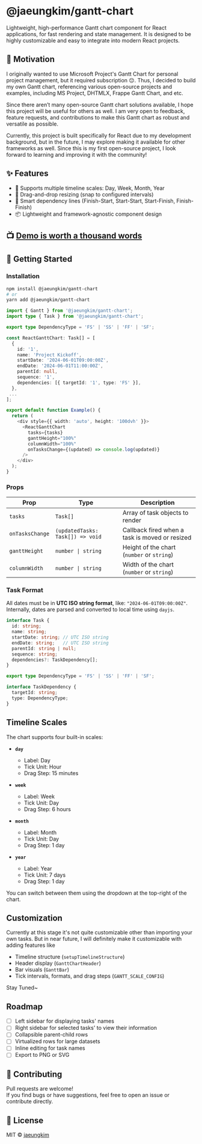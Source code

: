 # @jaeungkim/gantt-chart

<!-- ![React Gantt Chart](https://raw.githubusercontent.com/jaeungkim/gantt-chart/main/public/readmeImg.png) -->

Lightweight, high-performance Gantt chart component for React applications, for fast rendering and state management. It is designed to be highly customizable and easy to integrate into modern React projects.

## 🎯 Motivation

I originally wanted to use Microsoft Project's Gantt Chart for personal project management, but it required subscription 😔. Thus, I decided to build my own Gantt chart, referencing various open-source projects and examples, including MS Project, DHTMLX, Frappe Gantt Chart, and etc.

Since there aren’t many open-source Gantt chart solutions available, I hope this project will be useful for others as well. I am very open to feedback, feature requests, and contributions to make this Gantt chart as robust and versatile as possible.

Currently, this project is built specifically for React due to my development background, but in the future, I may explore making it available for other frameworks as well. Since this is my first open-source project, I look forward to learning and improving it with the community!

## ✨ Features

- 📆 Supports multiple timeline scales: Day, Week, Month, Year
- 🔄 Drag-and-drop resizing (snap to configured intervals)
- 🧲 Smart dependency lines (Finish-Start, Start-Start, Start-Finish, Finish-Finish)
- 📦 Lightweight and framework-agnostic component design

## 📺 [Demo is worth a thousand words](https://jaeungkim.com/gantt-chart)

## 🚀 Getting Started

### Installation

```bash
npm install @jaeungkim/gantt-chart
# or
yarn add @jaeungkim/gantt-chart
```

```ts
import { Gantt } from '@jaeungkim/gantt-chart';
import type { Task } from '@jaeungkim/gantt-chart';

export type DependencyType = 'FS' | 'SS' | 'FF' | 'SF';

const ReactGanttChart: Task[] = [
  {
    id: '1',
    name: 'Project Kickoff',
    startDate: '2024-06-01T09:00:00Z',
    endDate: '2024-06-01T11:00:00Z',
    parentId: null,
    sequence: '1',
    dependencies: [{ targetId: '1', type: 'FS' }],
  },
 ...
];

export default function Example() {
  return (
    <div style={{ width: 'auto', height: '100dvh' }}>
      <ReactGanttChart
        tasks={tasks}
        ganttHeight="100%"
        columnWidth="100%"
        onTasksChange={(updated) => console.log(updated)}
      />
    </div>
  );
}
```

### Props

| Prop            | Type                             | Description                                    |
| --------------- | -------------------------------- | ---------------------------------------------- |
| `tasks`         | `Task[]`                         | Array of task objects to render                |
| `onTasksChange` | `(updatedTasks: Task[]) => void` | Callback fired when a task is moved or resized |
| `ganttHeight`   | `number \| string`               | Height of the chart (`number` or `string`)     |
| `columnWidth`   | `number \| string`               | Width of the chart (`number` or `string`)      |

### Task Format

All dates must be in **UTC ISO string format**, like: `"2024-06-01T09:00:00Z"`.
Internally, dates are parsed and converted to local time using `dayjs`.

```ts
interface Task {
  id: string;
  name: string;
  startDate: string; // UTC ISO string
  endDate: string;   // UTC ISO string
  parentId: string | null;
  sequence: string;
  dependencies?: TaskDependency[];
}

export type DependencyType = 'FS' | 'SS' | 'FF' | 'SF';

interface TaskDependency {
  targetId: string;
  type: DependencyType;
}
```

## Timeline Scales

The chart supports four built-in scales:

- **`day`**  
  - Label: Day  
  - Tick Unit: Hour  
  - Drag Step: 15 minutes  

- **`week`**  
  - Label: Week  
  - Tick Unit: Day  
  - Drag Step: 6 hours  

- **`month`**  
  - Label: Month  
  - Tick Unit: Day  
  - Drag Step: 1 day  

- **`year`**  
  - Label: Year  
  - Tick Unit: 7 days  
  - Drag Step: 1 day  

You can switch between them using the dropdown at the top-right of the chart.

## Customization

Currently at this stage it's not quite customizable other than importing your own tasks.
But in near future, I will definitely make it customizable with adding features like

- Timeline structure (`setupTimelineStructure`)
- Header display (`GanttChartHeader`)
- Bar visuals (`GanttBar`)
- Tick intervals, formats, and drag steps (`GANTT_SCALE_CONFIG`)

Stay Tuned~

##  Roadmap

- [ ] Left sidebar for displaying tasks' names
- [ ] Right sidebar for selected tasks' to view their information
- [ ] Collapsible parent-child rows
- [ ] Virtualized rows for large datasets
- [ ] Inline editing for task names
- [ ] Export to PNG or SVG

## 🤝 Contributing

Pull requests are welcome!  
If you find bugs or have suggestions, feel free to open an issue or contribute directly.


## 📄 License

MIT © [jaeungkim](https://github.com/jaeungkim)